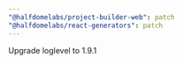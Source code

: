 ```yaml
---
"@halfdomelabs/project-builder-web": patch
"@halfdomelabs/react-generators": patch
---
```


Upgrade loglevel to 1.9.1
